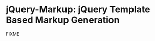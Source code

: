 
jQuery-Markup: jQuery Template Based Markup Generation
======================================================

FIXME

